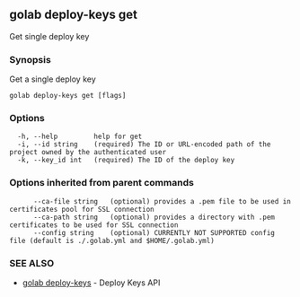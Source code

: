 ## golab deploy-keys get

Get single deploy key

### Synopsis


Get a single deploy key

```
golab deploy-keys get [flags]
```

### Options

```
  -h, --help         help for get
  -i, --id string    (required) The ID or URL-encoded path of the project owned by the authenticated user
  -k, --key_id int   (required) The ID of the deploy key
```

### Options inherited from parent commands

```
      --ca-file string   (optional) provides a .pem file to be used in certificates pool for SSL connection
      --ca-path string   (optional) provides a directory with .pem certificates to be used for SSL connection
      --config string    (optional) CURRENTLY NOT SUPPORTED config file (default is ./.golab.yml and $HOME/.golab.yml)
```

### SEE ALSO
* [golab deploy-keys](golab_deploy-keys.md)	 - Deploy Keys API

